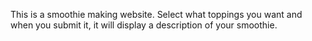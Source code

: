This is a smoothie making website. Select what toppings you want and when you submit it, it will display a description of your smoothie.
